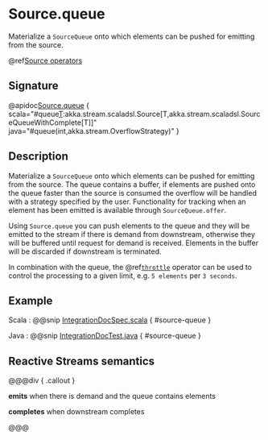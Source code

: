 # Source.queue

Materialize a `SourceQueue` onto which elements can be pushed for emitting from the source. 

@ref[Source operators](../index.md#source-operators)

## Signature

@apidoc[Source.queue](Source$) { scala="#queue[T](bufferSize:Int,overflowStrategy:akka.stream.OverflowStrategy):akka.stream.scaladsl.Source[T,akka.stream.scaladsl.SourceQueueWithComplete[T]]" java="#queue(int,akka.stream.OverflowStrategy)" }


## Description

Materialize a `SourceQueue` onto which elements can be pushed for emitting from the source. The queue contains
a buffer, if elements are pushed onto the queue faster than the source is consumed the overflow will be handled with
a strategy specified by the user. Functionality for tracking when an element has been emitted is available through
`SourceQueue.offer`.

Using `Source.queue` you can push elements to the queue and they will be emitted to the stream if there is
demand from downstream, otherwise they will be buffered until request for demand is received. Elements in the buffer
will be discarded if downstream is terminated.

In combination with the queue, the @ref[`throttle`](./../Source-or-Flow/throttle.md) operator can be used to control the processing to a given limit, e.g. `5 elements` per `3 seconds`.

## Example

Scala
:   @@snip [IntegrationDocSpec.scala](/akka-docs/src/test/scala/docs/stream/IntegrationDocSpec.scala) { #source-queue }

Java
:   @@snip [IntegrationDocTest.java](/akka-docs/src/test/java/jdocs/stream/IntegrationDocTest.java) { #source-queue }

## Reactive Streams semantics

@@@div { .callout }

**emits** when there is demand and the queue contains elements

**completes** when downstream completes

@@@

